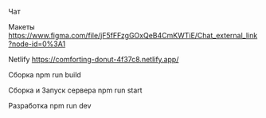 Чат

Макеты 
https://www.figma.com/file/jF5fFFzgGOxQeB4CmKWTiE/Chat_external_link?node-id=0%3A1

Netlify
https://comforting-donut-4f37c8.netlify.app/

Сборка
npm run build

Сборка и Запуск сервера
npm run start

Разработка
npm run dev
